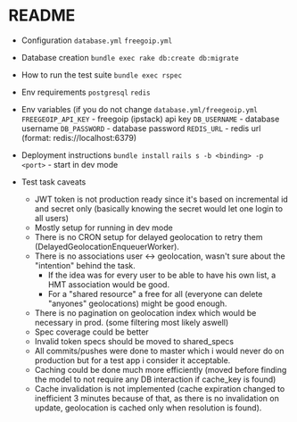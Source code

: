 # README

* Configuration
`database.yml`
`freegoip.yml`

* Database creation
`bundle exec rake db:create db:migrate`

* How to run the test suite
`bundle exec rspec`

* Env requirements
`postgresql` `redis` 

* Env variables (if you do not change `database.yml/freegeoip.yml`
`FREEGEOIP_API_KEY` - freegoip (ipstack) api key
`DB_USERNAME` - database username
`DB_PASSWORD` - database password
`REDIS_URL` - redis url (format: redis://localhost:6379)

* Deployment instructions
`bundle install`
`rails s -b <binding> -p <port>` - start in dev mode

* Test task caveats
  * JWT token is not production ready since it's based on incremental id and secret only (basically knowing the secret would let one login to all users)
  * Mostly setup for running in dev mode
  * There is no CRON setup for delayed geolocation to retry them (DelayedGeolocationEnqueuerWorker).
  * There is no associations user <-> geolocation, wasn't sure about the "intention" behind the task. 
    * If the idea was for every user to be able to have his own list, a HMT association would be good.
    * For a "shared resource" a free for all (everyone can delete "anyones" geolocations) might be good enough.
  * There is no pagination on geolocation index which would be necessary in prod. (some filtering most likely aswell)
  * Spec coverage could be better
  * Invalid token specs should be moved to shared_specs
  * All commits/pushes were done to master which i would never do on production but
  for a test app i consider it acceptable.
  * Caching could be done much more efficiently (moved before finding the model to not require any DB interaction if cache_key is found)
  * Cache invalidation is not implemented (cache expiration changed to inefficient 3 minutes because of that, as there is no invalidation on update, geolocation is cached only when resolution is found).
